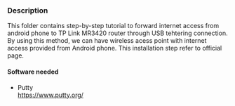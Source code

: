 ### Description
This folder contains step-by-step tutorial to forward internet access from android phone to TP Link MR3420 router through USB tehtering connection. By using this method, we can have wireless acess point with internet access provided from Android phone. This installation step refer to official page.

#### Software needed
* Putty <br>
https://www.putty.org/
